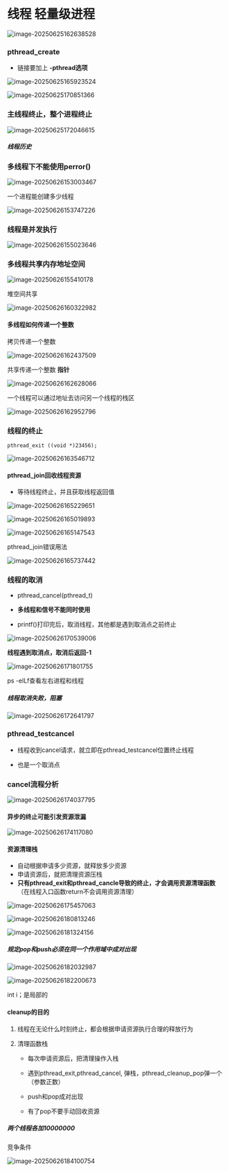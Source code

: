 # 线程 轻量级进程

![image-20250625162638528](C:\Users\LIYUFENG\AppData\Roaming\Typora\typora-user-images\image-20250625162638528.png)

### pthread_create

- 链接要加上 **-pthread选项**

![image-20250625165923524](C:\Users\LIYUFENG\AppData\Roaming\Typora\typora-user-images\image-20250625165923524.png)

![image-20250625170851366](C:\Users\LIYUFENG\AppData\Roaming\Typora\typora-user-images\image-20250625170851366.png)



### 主线程终止，整个进程终止

![image-20250625172046615](C:\Users\LIYUFENG\AppData\Roaming\Typora\typora-user-images\image-20250625172046615.png)

##### 线程历史



### 多线程下不能使用perror()

![image-20250626153003467](C:\Users\LIYUFENG\AppData\Roaming\Typora\typora-user-images\image-20250626153003467.png)

一个进程能创建多少线程

![image-20250626153747226](C:\Users\LIYUFENG\AppData\Roaming\Typora\typora-user-images\image-20250626153747226.png)

### 线程是并发执行

![image-20250626155023646](C:\Users\LIYUFENG\AppData\Roaming\Typora\typora-user-images\image-20250626155023646.png)

### 多线程共享内存地址空间

![image-20250626155410178](C:\Users\LIYUFENG\AppData\Roaming\Typora\typora-user-images\image-20250626155410178.png)

堆空间共享

![image-20250626160322982](C:\Users\LIYUFENG\AppData\Roaming\Typora\typora-user-images\image-20250626160322982.png)

#### 多线程如何传递一个整数

拷贝传递一个整数  

![image-20250626162437509](C:\Users\LIYUFENG\AppData\Roaming\Typora\typora-user-images\image-20250626162437509.png)

共享传递一个整数   **指针**

![image-20250626162628066](C:\Users\LIYUFENG\AppData\Roaming\Typora\typora-user-images\image-20250626162628066.png)

一个线程可以通过地址去访问另一个线程的栈区

![image-20250626162952796](C:\Users\LIYUFENG\AppData\Roaming\Typora\typora-user-images\image-20250626162952796.png)

### 线程的终止

```
pthread_exit ((void *)23456);
```



![image-20250626163546712](C:\Users\LIYUFENG\AppData\Roaming\Typora\typora-user-images\image-20250626163546712.png)

#### pthread_join回收线程资源

- 等待线程终止，并且获取线程返回值

![image-20250626165229651](C:\Users\LIYUFENG\AppData\Roaming\Typora\typora-user-images\image-20250626165229651.png)

![image-20250626165019893](C:\Users\LIYUFENG\AppData\Roaming\Typora\typora-user-images\image-20250626165019893.png)

![image-20250626165147543](C:\Users\LIYUFENG\AppData\Roaming\Typora\typora-user-images\image-20250626165147543.png)

pthread_join错误用法

![image-20250626165737442](C:\Users\LIYUFENG\AppData\Roaming\Typora\typora-user-images\image-20250626165737442.png)

### 线程的取消

- pthread_cancel(pthread_t)

- **多线程和信号不能同时使用**
- printf()打印完后，取消线程，其他都是遇到取消点之前终止

![image-20250626170539006](C:\Users\LIYUFENG\AppData\Roaming\Typora\typora-user-images\image-20250626170539006.png)

**线程遇到取消点，取消后返回-1**

![image-20250626171801755](C:\Users\LIYUFENG\AppData\Roaming\Typora\typora-user-images\image-20250626171801755.png)

ps -elLf查看左右进程和线程

##### 线程取消失败，阻塞

![image-20250626172641797](C:\Users\LIYUFENG\AppData\Roaming\Typora\typora-user-images\image-20250626172641797.png)



### pthread_testcancel

- 线程收到cancel请求，就立即在pthread_testcancel位置终止线程

- 也是一个取消点



### cancel流程分析

![image-20250626174037795](C:\Users\LIYUFENG\AppData\Roaming\Typora\typora-user-images\image-20250626174037795.png)

#### 异步的终止可能引发资源泄漏

![image-20250626174117080](C:\Users\LIYUFENG\AppData\Roaming\Typora\typora-user-images\image-20250626174117080.png)

#### 资源清理栈

- 自动根据申请多少资源，就释放多少资源
- 申请资源后，就把清理资源压栈
- **只有pthread_exit和pthread_cancle导致的终止，才会调用资源清理函数**（在线程入口函数return不会调用资源清理）

![image-20250626175457063](C:\Users\LIYUFENG\AppData\Roaming\Typora\typora-user-images\image-20250626175457063.png)

![image-20250626180813246](C:\Users\LIYUFENG\AppData\Roaming\Typora\typora-user-images\image-20250626180813246.png)

![image-20250626181324156](C:\Users\LIYUFENG\AppData\Roaming\Typora\typora-user-images\image-20250626181324156.png)

##### 规定pop和push必须在同一个作用域中成对出现

![image-20250626182032987](C:\Users\LIYUFENG\AppData\Roaming\Typora\typora-user-images\image-20250626182032987.png)

![image-20250626182200673](C:\Users\LIYUFENG\AppData\Roaming\Typora\typora-user-images\image-20250626182200673.png)

int i；是局部的

#### cleanup的目的

1. 线程在无论什么时刻终止，都会根据申请资源执行合理的释放行为

2. 清理函数栈

   - 每次申请资源后，把清理操作入栈

   - 遇到pthread_exit,pthread_cancel, 弹栈，pthread_cleanup_pop弹一个（参数正数）
   - push和pop成对出现
   - 有了pop不要手动回收资源



##### 两个线程各加10000000

竞争条件

![image-20250626184100754](C:\Users\LIYUFENG\AppData\Roaming\Typora\typora-user-images\image-20250626184100754.png)
